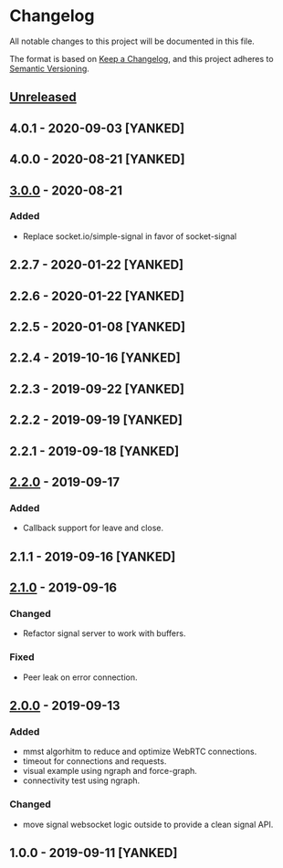 # Changelog
All notable changes to this project will be documented in this file.

The format is based on [Keep a Changelog](https://keepachangelog.com/en/1.0.0/),
and this project adheres to [Semantic Versioning](https://semver.org/spec/v2.0.0.html).

## [Unreleased]

## 4.0.1 - 2020-09-03 [YANKED]

## 4.0.0 - 2020-08-21 [YANKED]

## [3.0.0] - 2020-08-21
### Added
- Replace socket.io/simple-signal in favor of socket-signal

## 2.2.7 - 2020-01-22 [YANKED]

## 2.2.6 - 2020-01-22 [YANKED]

## 2.2.5 - 2020-01-08 [YANKED]

## 2.2.4 - 2019-10-16 [YANKED]

## 2.2.3 - 2019-09-22 [YANKED]

## 2.2.2 - 2019-09-19 [YANKED]

## 2.2.1 - 2019-09-18 [YANKED]

## [2.2.0] - 2019-09-17
### Added
- Callback support for leave and close.

## 2.1.1 - 2019-09-16 [YANKED]

## [2.1.0] - 2019-09-16
### Changed
- Refactor signal server to work with buffers.

### Fixed
- Peer leak on error connection.

## [2.0.0] - 2019-09-13
### Added
- mmst algorhitm to reduce and optimize WebRTC connections.
- timeout for connections and requests.
- visual example using ngraph and force-graph.
- connectivity test using ngraph.

### Changed
- move signal websocket logic outside to provide a clean signal API.

## 1.0.0 - 2019-09-11 [YANKED]
[Unreleased]: https://github.com/geut/discovery-swarm-webrtc/compare/v4.0.1...HEAD
[3.0.0]: https://github.com/geut/discovery-swarm-webrtc/compare/v2.2.7...v3.0.0
[2.2.0]: https://github.com/geut/discovery-swarm-webrtc/compare/v2.1.1...v2.2.0
[2.1.0]: https://github.com/geut/discovery-swarm-webrtc/compare/v2.0.0...v2.1.0
[2.0.0]: https://github.com/geut/discovery-swarm-webrtc/compare/v1.0.0...v2.0.0
